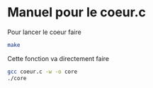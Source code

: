 # Manuel pour le coeur.c

Pour lancer le coeur faire 
```bash
make
```
Cette fonction va directement faire 
```bash
gcc coeur.c -w -o core
./core
```

